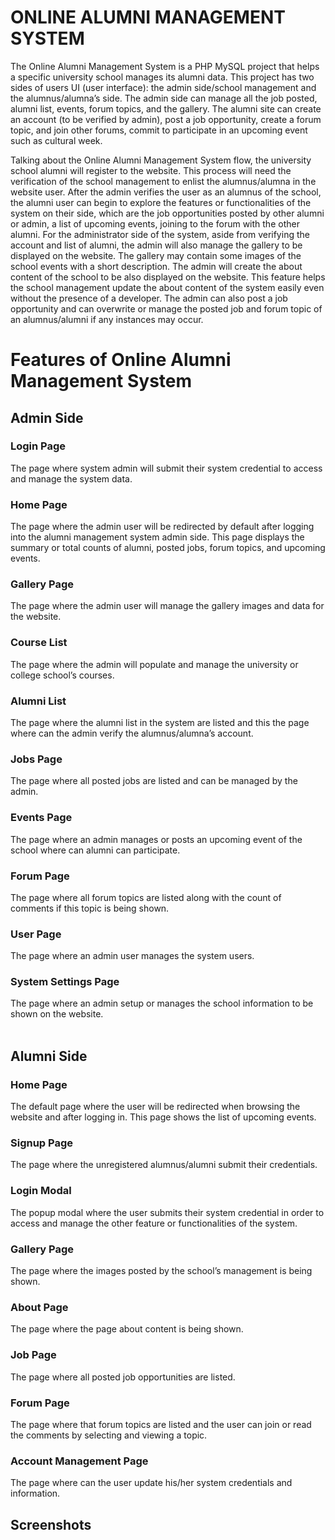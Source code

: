 # ONLINE ALUMNI MANAGEMENT SYSTEM

<p>The Online Alumni Management System is a PHP MySQL project that helps a specific university school manages its alumni data. This project has two sides of users UI (user interface): the admin side/school management and the alumnus/alumna’s side. The admin side can manage all the job posted, alumni list, events, forum topics, and the gallery. The alumni site can create an account (to be verified by admin), post a job opportunity, create a forum topic, and join other forums, commit to participate in an upcoming event such as cultural week.</p>

<p>Talking about the Online Alumni Management System flow, the university school alumni will register to the website. This process will need the verification of the school management to enlist the alumnus/alumna in the website user. After the admin verifies the user as an alumnus of the school, the alumni user can begin to explore the features or functionalities of the system on their side, which are the job opportunities posted by other alumni or admin, a list of upcoming events, joining to the forum with the other alumni. For the administrator side of the system, aside from verifying the account and list of alumni, the admin will also manage the gallery to be displayed on the website. The gallery may contain some images of the school events with a short description. The admin will create the about content of the school to be also displayed on the website. This feature helps the school management update the about content of the system easily even without the presence of a developer. The admin can also post a job opportunity and can overwrite or manage the posted job and forum topic of an alumnus/alumni if any instances may occur.</p>

# Features of Online Alumni Management System
## Admin Side
### Login Page
The page where system admin will submit their system credential to access and manage the system data.
### Home Page
The page where the admin user will be redirected by default after logging into the alumni management system admin side. This page displays the summary or total counts of alumni, posted jobs, forum topics, and upcoming events.
### Gallery Page
The page where the admin user will manage the gallery images and data for the website.
### Course List
The page where the admin will populate and manage the university or college school’s courses.
### Alumni List
The page where the alumni list in the system are listed and this the page where can the admin verify the alumnus/alumna’s account.
### Jobs Page
The page where all posted jobs are listed and can be managed by the admin.
### Events Page
The page where an admin manages or posts an upcoming event of the school where can alumni can participate.
### Forum Page
The page where all forum topics are listed along with the count of comments if this topic is being shown.
### User Page
The page where an admin user manages the system users.
### System Settings Page
​​​​​​​The page where an admin setup or manages the school information to be shown on the website.
<br><br>
## Alumni Side
### Home Page
​​​​​​​The default page where the user will be redirected when browsing the website and after logging in. This page shows the list of upcoming events.
### Signup Page
​​​​​​​The page where the unregistered alumnus/alumni submit their credentials.
### Login Modal
​​​​​​​The popup modal where the user submits their system credential in order to access and manage the other feature or functionalities of the system.
### Gallery Page​​​​​​​
​​​​​​​The page where the images posted by the school’s management is being shown.
### About Page
​​​​​​​The page where the page about content is being shown.
### Job Page
​​​​​​​The page where all posted job opportunities are listed.
### Forum Page
​​​​​​​The page where that forum topics are listed and the user can join or read the comments by selecting and viewing a topic.
### Account Management Page
​​​​​​​The page where can the user update his/her system credentials and information.
<br>
## Screenshots
